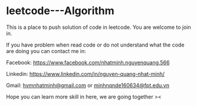 # leetcode---Algorithm
This is a place to push solution of code in leetcode. You are welcome to join in.

If you have problem when read code or do not understand what the code are doing you can contact me in:

Facebook: https://www.facebook.com/nhatminh.nguyenquang.566

Linkedin: https://www.linkedin.com/in/nguyen-quang-nhat-minh/

Gmail: hvmnhatminh@gmail.com
    or minhnqnde160634@fpt.edu.vn
    
Hope you can learn more skill in here, we are going together ><
